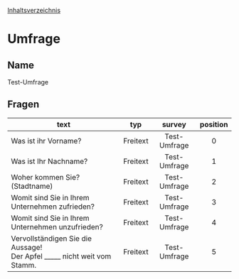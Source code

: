 [Inhaltsverzeichnis](https://github.com/FI17/Befragungstool-Dokumente/blob/master/README.md)
# Umfrage
## Name
Test-Umfrage

## Fragen

| text | typ | survey | position |
| --- | :---: | :---: | :---: |
| Was ist ihr Vorname? | Freitext | Test-Umfrage | 0 |
| Was ist Ihr Nachname? | Freitext | Test-Umfrage | 1 |
| Woher kommen Sie? (Stadtname) | Freitext | Test-Umfrage | 2 |
| Womit sind Sie in Ihrem Unternehmen zufrieden? | Freitext | Test-Umfrage | 3 |
| Womit sind Sie in Ihrem Unternehmen unzufrieden? | Freitext | Test-Umfrage | 4 |
| Vervollständigen Sie die Aussage! <br /> Der Apfel _____ nicht weit vom Stamm. | Freitext | Test-Umfrage | 5 |

